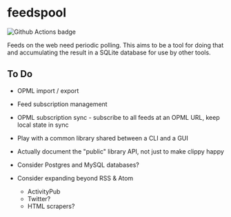 # feedspool

![Github Actions badge](https://github.com/lmorchard/feedspool-rs/actions/workflows/test.yml/badge.svg)

Feeds on the web need periodic polling. This aims to be a tool for doing that and accumulating the result in a SQLite database for use by other tools.

## To Do

* OPML import / export

* Feed subscription management

* OPML subscription sync - subscribe to all feeds at an OPML URL, keep local state in sync

* Play with a common library shared between a CLI and a GUI

* Actually document the "public" library API, not just to make clippy happy

* Consider Postgres and MySQL databases?

* Consider expanding beyond RSS & Atom
  * ActivityPub
  * Twitter?
  * HTML scrapers?
